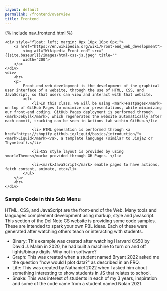 ```yaml
---
layout: default
permalink: /frontend/overview
title: Frontend
---
```


{% include nav_frontend.html %}

<div>

    <div style="float: left; margin: 0px 10px 10px 0px;">
        <a href="https://en.wikipedia.org/wiki/Front-end_web_development">
            <img atl="Wikipedia Front-end" src="{{site.baseurl}}/images/html-css-js.jpeg" title=""
            width="200">
        </a>
    </div>
    <div>
        <hr>
        <p>
            Front-end web development is the development of the graphical user interface of a website, through the use of HTML, CSS, and JavaScript, so that users can view and interact with that website.  
            <ul>
                <li>In this class, we will be using <mark>Fastpages</mark> on top of GitHub Pages to maximize our presentations, while minimizing our front-end coding. GitHub Pages deployment is performed through <mark>Jekyll</mark>, which regenerates the website automatically after each commit, tracking can be seen in Actions tab within GitHub.</li>

                <li> HTML generation is performed through <a href="https://shopify.github.io/liquid/basics/introduction/"><mark>Liquid</mark></a>, a template language (similar to Jinja2 or Thymeleaf).</li>

                <li>CSS style layout is provided by using <marl>Themes</mark> provided through GH Pages. </li>
                
                <li><mark>JavaScript</mark> enable pages to have actions, fetch content, animate, etc</li> 
            </ul>
        </p>
        <hr>
    </div>

</div>


### Sample Code in this Sub Menu

HTML, CSS, and JavaScript are the front-end of the Web.  Many tools and languages complement development using markup, style and javascript.  This section of the Del Note CS website is providing some code samples.  These are intended to spark your own PBL ideas.  Each of these were generated after watching others teach or interacting with students.
- Binary: This example was created after watching Harvard CS50 by David J. Malan in 2020, he had built a machine to turn on and off lights/binary digits.  Why not in software?
- Graph: This was created when a student named Bryant 2022 asked me the question "how would I plot data?" as described in an FRQ.
- Life: This was created by Nathaniel 2022 when I asked him about something interesting to show students in JS that relates to school.
- Snake: This was interest of students in each of my 3 years, inspiration and some of the code came from a student named Nolan 2021.